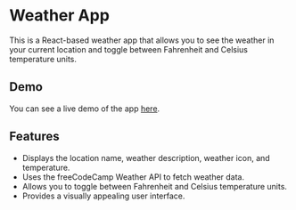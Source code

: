 # Weather App

This is a React-based weather app that allows you to see the weather in your current location and toggle between Fahrenheit and Celsius temperature units.

## Demo

You can see a live demo of the app [here]([https://6585d35cb2a7d7fc2d4e8ca0--grand-salamander-d42a4b.netlify.app]).

## Features

- Displays the location name, weather description, weather icon, and temperature.
- Uses the freeCodeCamp Weather API to fetch weather data.
- Allows you to toggle between Fahrenheit and Celsius temperature units.
- Provides a visually appealing user interface.
